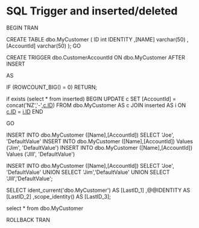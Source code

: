 # SQL Trigger and inserted/deleted

BEGIN TRAN

CREATE TABLE dbo.MyCustomer (
ID int IDENTITY
,[NAME] varchar(50)
,[AccountId] varchar(50)
);
GO

CREATE TRIGGER dbo.CustomerAccountId ON dbo.MyCustomer
AFTER INSERT

AS

IF (ROWCOUNT_BIG() = 0) RETURN;

if exists (select * from inserted) BEGIN
UPDATE c SET [AccountId] = concat('NZ','-',[c.ID](http://c.id/))
FROM dbo.MyCustomer AS c
JOIN inserted AS i ON [c.ID](http://c.id/) = [i.ID](http://i.id/)
END

GO

INSERT INTO dbo.MyCustomer ([Name],[AccountId]) SELECT 'Joe', 'DefaultValue'
INSERT INTO dbo.MyCustomer ([Name],[AccountId]) Values ('Jim', 'DefaultValue')
INSERT INTO dbo.MyCustomer ([Name],[AccountId]) Values ('JIll', 'DefaultValue')

INSERT INTO dbo.MyCustomer ([Name],[AccountId])
SELECT 'Joe', 'DefaultValue' UNION
SELECT 'Jim','DefaultValue' UNION
SELECT 'JIll','DefaultValue';

SELECT  ident_current('dbo.MyCustomer') AS [LastID_1]
,@@IDENTITY AS [LastID_2]
,scope_identity() AS [LastID_3];

select * from dbo.MyCustomer

ROLLBACK TRAN